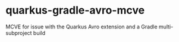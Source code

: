# quarkus-gradle-avro-mcve
MCVE for issue with the Quarkus Avro extension and a Gradle multi-subproject build
